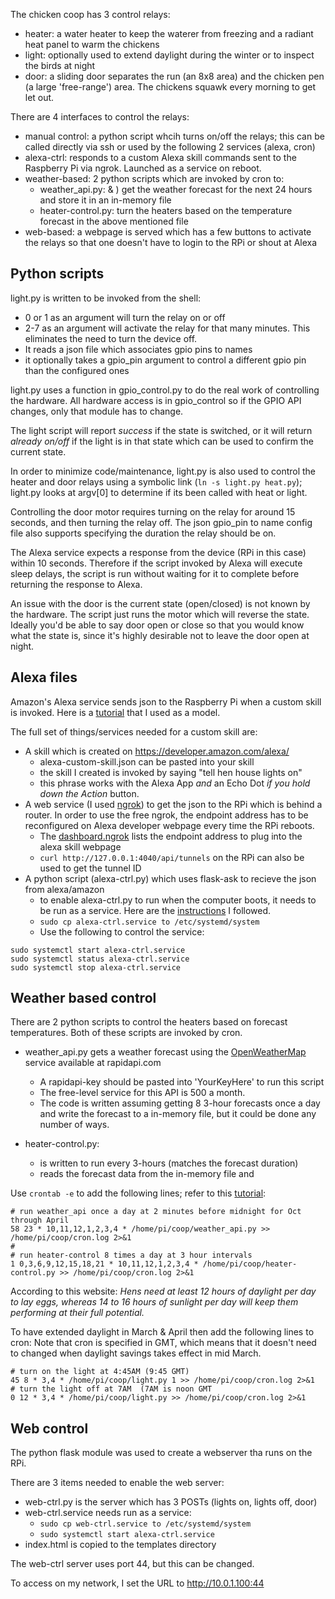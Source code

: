 The chicken coop has 3 control relays:
* heater: a water heater to keep the waterer from freezing and a radiant heat panel to warm the chickens
* light: optionally used to extend daylight during the winter or to inspect the birds at night
* door: a sliding door separates the run (an 8x8 area) and the chicken pen (a large 'free-range') area.
The chickens squawk every morning to get let out.

There are 4 interfaces to control the relays:
* manual control: a python script whcih turns on/off the relays; this can be called directly via ssh or used by 
the following 2 services (alexa, cron)
* alexa-ctrl: responds to a custom Alexa skill commands sent to the Raspberry Pi via ngrok. 
Launched as a service on reboot.
* weather-based: 2 python scripts which are invoked by cron to:
    * weather_api.py: & ) get the weather forecast for the next 24 hours and store it in an in-memory file
    * heater-control.py: turn the heaters based on the temperature forecast in the above mentioned file
* web-based: a webpage is served which has a few buttons to activate the relays so that one doesn't
have to login to the RPi or shout at Alexa

Python scripts
--
light.py is written to be invoked from the shell:
* 0 or 1 as an argument will turn the relay on or off
* 2-7 as an argument will activate the relay for that many minutes. 
This eliminates the need to turn the device off.
* It reads a json file which associates gpio pins to names
* it optionally takes a gpio_pin argument to control a different gpio pin than the configured ones

light.py uses a function in gpio_control.py to do the real work of controlling the hardware. 
All hardware access is in gpio_control so if the GPIO API changes, only that module has to change.

The light script will report _success_ if the state is switched, or it will return _already on/off_ if the light is
in that state which can be used to confirm the current state.

In order to minimize code/maintenance, light.py is also used to control the heater and door relays using
a symbolic link (`ln -s light.py heat.py`);
light.py looks at argv[0] to determine if its been called with heat or light.

Controlling the door motor requires turning on the relay for around 15 seconds, and then turning the relay off.
The json gpio_pin to name config file also supports specifying the duration the relay should be on.
 
The Alexa service expects a response from the device (RPi in this case) within 10 seconds.
Therefore if the script invoked by Alexa will execute sleep delays,
the script is run without waiting for it to complete before returning the response to Alexa.

An issue with the door is the current state (open/closed) is not known by the hardware.  The script just runs the
motor which will reverse the state.  Ideally you'd be able to say door open or close so that you would know what
the state is, since it's highly desirable not to leave the door open at night.

Alexa files
--
Amazon's Alexa service sends json to the Raspberry Pi when a custom skill is invoked.
Here is a [tutorial](https://www.instructables.com/Control-Raspberry-Pi-GPIO-With-Amazon-Echo-and-Pyt/) that I used as a model.

The full set of things/services needed for a custom skill are:
* A skill which is created on https://developer.amazon.com/alexa/
    * alexa-custom-skill.json can be pasted into your skill
    * the skill I created is invoked by saying "tell hen house lights on"
    * this phrase works with the Alexa App _and_ an Echo Dot _if you hold down the Action_ button.
* A web service (I used [ngrok](ngrok.com/doc)) to get the json to the RPi which is behind a router.
In order to use the free ngrok, the endpoint address has to be reconfigured on Alexa developer webpage every
time the RPi reboots.
    * The [dashboard.ngrok](https://dashboard.ngrok.com/status/tunnels) lists the endpoint
    address to plug into the alexa skill webpage
    * ```curl http://127.0.0.1:4040/api/tunnels``` on the RPi can also be used to get the tunnel ID
* A python script (alexa-ctrl.py) which uses flask-ask to recieve the json from alexa/amazon
    * to enable alexa-ctrl.py to run when the computer boots, it needs to be run as a service.
    Here are the [instructions](https://www.wikihow.com/Execute-a-Script-at-Startup-on-the-Raspberry-Pi) I followed.
    * ```sudo cp alexa-ctrl.service to /etc/systemd/system```
    * Use the following to control the service:
```
sudo systemctl start alexa-ctrl.service
sudo systemctl status alexa-ctrl.service
sudo systemctl stop alexa-ctrl.service
```

Weather based control
--
There are 2 python scripts to control the heaters based on forecast temperatures.
Both of these scripts are invoked by cron.
* weather_api.py gets a weather forecast using the [OpenWeatherMap](https://rapidapi.com/blog/weather-api-python/)
service available at rapidapi.com
    * A rapidapi-key should be pasted into 'YourKeyHere' to run this script
    * The free-level service for this API is 500 a month.
    * The code is written assuming getting 8 3-hour forecasts once a day and write the forecast to a in-memory file, 
    but it could be done any number of ways.
    
* heater-control.py: 
    * is written to run every 3-hours (matches the forecast duration)
    * reads the forecast data from the in-memory file and 


Use `crontab -e` to add the following lines; refer to this [tutorial](https://ostechnix.com/a-beginners-guide-to-cron-jobs/):
```
# run weather_api once a day at 2 minutes before midnight for Oct through April
58 23 * 10,11,12,1,2,3,4 * /home/pi/coop/weather_api.py >> /home/pi/coop/cron.log 2>&1
#
# run heater-control 8 times a day at 3 hour intervals 
1 0,3,6,9,12,15,18,21 * 10,11,12,1,2,3,4 * /home/pi/coop/heater-control.py >> /home/pi/coop/cron.log 2>&1
```
According to this website: _Hens need at least 12 hours of daylight per day to lay eggs, whereas 14 to 16 hours
of sunlight per day will keep them performing at their full potential._

To have extended daylight in March & April then add the following lines to cron:
Note that cron is specified in GMT, which means that it doesn't need to changed
when daylight savings takes effect in mid March.
```
# turn on the light at 4:45AM (9:45 GMT)
45 8 * 3,4 * /home/pi/coop/light.py 1 >> /home/pi/coop/cron.log 2>&1
# turn the light off at 7AM  (7AM is noon GMT
0 12 * 3,4 * /home/pi/coop/light.py >> /home/pi/coop/cron.log 2>&1
```
Web control
--
The python flask module was used to create a webserver tha runs on the RPi.

There are 3 items needed to enable the web server:
* web-ctrl.py is the server which has 3 POSTs (lights on, lights off, door)
* web-ctrl.service needs run as a service:
    * ```sudo cp web-ctrl.service to /etc/systemd/system```
    * ```sudo systemctl start alexa-ctrl.service```
* index.html is copied to the templates directory

The web-ctrl server uses port 44, but this can be changed.

To access on my network, I set the URL to http://10.0.1.100:44

